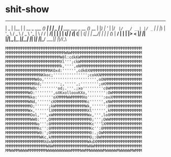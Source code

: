 # shit-show

 ____  _     _                _     _   ____  _                      _
|  _ \| |__ | | __ _  ___ ___(_) __| | |  _ \| |__   ___   ___ _ __ (_)_  __
| |_) | '_ \| |/ _` |/ __/ __| |/ _` | | |_) | '_ \ / _ \ / _ \ '_ \| \ \/ /
|  __/| | | | | (_| | (_| (__| | (_| | |  __/| | | | (_) |  __/ | | | |>  <
|_|   |_| |_|_|\__,_|\___\___|_|\__,_| |_|   |_| |_|\___/ \___|_| |_|_/_/\_\

    MMMMMMMMMMMMMMMMMMMMMMMMMMMMMMMMMMMMMMMMMMMMMMMMMMMMMMMMMMMM
    MMMMMMMMMMMMMMMMMMMMMMMMMMWNWMMMMMMMMMMMMMMMMMMMMMMMMMMMMMMM
    MMMMMMMMMMMMMMMMMMMMMMMMW0l:cdkKWMMMMMMMMMMMMMMMMMMMMMMMMMMM
    MMMMMMMMMMMMMMMMMMMMMMMMXl''';ckWMMMMMMMMMMMMMMMMMMMMMMMMMMM
    MMMMMMMMMMMMMMMMMMMMMMMMk,'''',oNMMMMMMMMMMMMMMMMMMMMMMMMMMM
    MMMMMMMMMMMMMMMMMMMNKOxd:'''''',cdk0XNMMMMMMMMMMMMMMMMMMMMMM
    MMMMMMMMMMMMMMMNKkoc;''''''''''''''';cokKNMMMMMMMMMMMMMMMMMM
    MMMMMMMMMMMMMW0o,''''''''''''''''''''''',oONMMMMMMMMMMMMMMMM
    MMMMMMMMMMMMMXd;'''''''';,''''',;'''''''';oKMMMMMMMMMMMMMMMM
    MMMMMMMMMMMW0c'''''''''od;.'''.;xo'''''''''c0WMMMMMMMMMMMMMM
    MMMMMMMMMMWO:'''''''',oXKxollooxKXo,'''''''':OWMMMMMMMMMMMMM
    MMMMMMMMMMNko:'''''''oXMMMMWWMMMMMXo''''''':oxXMMMMMMMMMMMMM
    MMMMMMMMMMWNd,''''''cKMMMMMMMMMMMMMKc'''''',xNWMMMMMMMMMMMMM
    MMMMMMMMMMMO;'''''';kWMMMMMMMMMMMMMWk,'''''':0MMMMMMMMMMMMMM
    MMMMMMMMMMWx,''''''lXMMMMMMMMMMMMMMMXl'''''',kMMMMMMMMMMMMMM
    MMMMMMMMMMMOol,''',xWMMMMMMMMMMMMMMMWx,''',lo0MMMMMMMMMMMMMM
    MMMMMMMMMMMWW0:''',OMMMMMMMMMMMMMMMMM0;''';OWWMMMMMMMMMMMMMM
    MMMMMMMMMMMMMNo''':0MMMMMMMMMMMMMMMMMKc'''lXMMMMMMMMMMMMMMMM
    MMMMMMMMMMMMMMKc'':0MMMMMMMMMMMMMMMMMKc'':0MMMMMMMMMMMMMMMMM
    MMMMMMMMMMMMMMW0:';OMMMMMMMMMMMMMMMMM0:.;OWMMMMMMMMMMMMMMMMM
    MMMMMMMMMMMMMMMWKc,kMMMMMMMMMMMMMMMMMO;:0WMMMMMMMMMMMMMMMMMM
    MMMMMMMMMMMMMMMMMXdxNMMMMMMMMMMMMMMMWkdXMMMMMMMMMMMMMMMMMMMM
    MMMMMMMMMMMMMMMMMMWNWMMMMMMMMMMMMMMMWNWMMMMMMMMMMMMMMMMMMMMM
    MMWWMMWWWWMMMMMMMMWWWWWWWWWWWMMMMWWMMWWWWWWMWWWWWMWWWWWMWMMM

